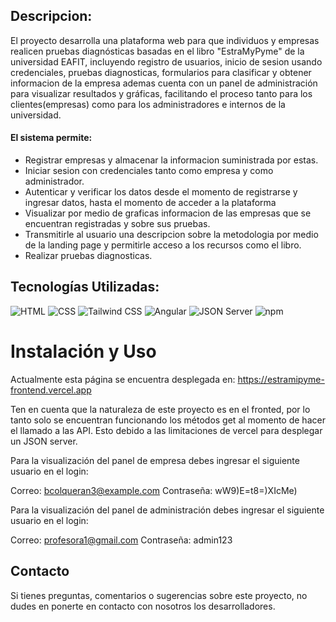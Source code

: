 ## Descripcion:
El proyecto desarrolla una plataforma web para que individuos y empresas realicen pruebas diagnósticas basadas en el libro "EstraMyPyme" de la universidad EAFIT, incluyendo registro de usuarios, inicio de sesion usando credenciales, pruebas diagnosticas, formularios para clasificar y obtener informacion de la empresa ademas cuenta con un panel de administración para visualizar resultados y gráficas, facilitando el proceso tanto para los clientes(empresas) como para los administradores e internos de la universidad.
#### El sistema permite:
- Registrar empresas y almacenar la informacion suministrada por estas.
- Iniciar sesion con credenciales tanto como empresa y como administrador.
- Autenticar y verificar los datos desde el momento de registrarse y ingresar datos, hasta el momento de acceder a la plataforma
- Visualizar por medio de graficas informacion de las empresas que se encuentran registradas y sobre sus pruebas.
- Transmitirle al usuario una descripcion sobre la metodologia por medio de la landing page y permitirle acceso a los recursos como el libro.
- Realizar pruebas diagnosticas.

## Tecnologías Utilizadas:


![HTML](https://img.shields.io/badge/HTML-5-orange?style=for-the-badge&logo=html5)
![CSS](https://img.shields.io/badge/CSS-3-blue?style=for-the-badge&logo=css3)
![Tailwind CSS](https://img.shields.io/badge/Tailwind_CSS-3.4.6-38B2AC?style=for-the-badge&logo=tailwind-css)
![Angular](https://img.shields.io/badge/Angular-18-red?style=for-the-badge&logo=angular)
![JSON Server](https://img.shields.io/badge/JSON_Server-latest-green?style=for-the-badge&logo=json)
![npm](https://img.shields.io/badge/npm-v10.8.0-red?style=for-the-badge&logo=npm)



# Instalación y Uso
Actualmente esta página se encuentra desplegada en: https://estramipyme-frontend.vercel.app

Ten en cuenta que la naturaleza de este proyecto es en el fronted, por lo tanto solo se encuentran funcionando los métodos get al momento de hacer el llamado a las API.
Esto debido a las limitaciones de vercel para desplegar un JSON server.

Para la visualización del panel de empresa debes ingresar el siguiente usuario en el login:

Correo: bcolqueran3@example.com
Contraseña: wW9)E=t8=)XIcMe)

Para la visualización del panel de administración debes ingresar el siguiente usuario en el login:

Correo: profesora1@gmail.com
Contraseña: admin123



## Contacto

Si tienes preguntas, comentarios o sugerencias sobre este proyecto, no dudes en ponerte en contacto con nosotros los desarrolladores.

